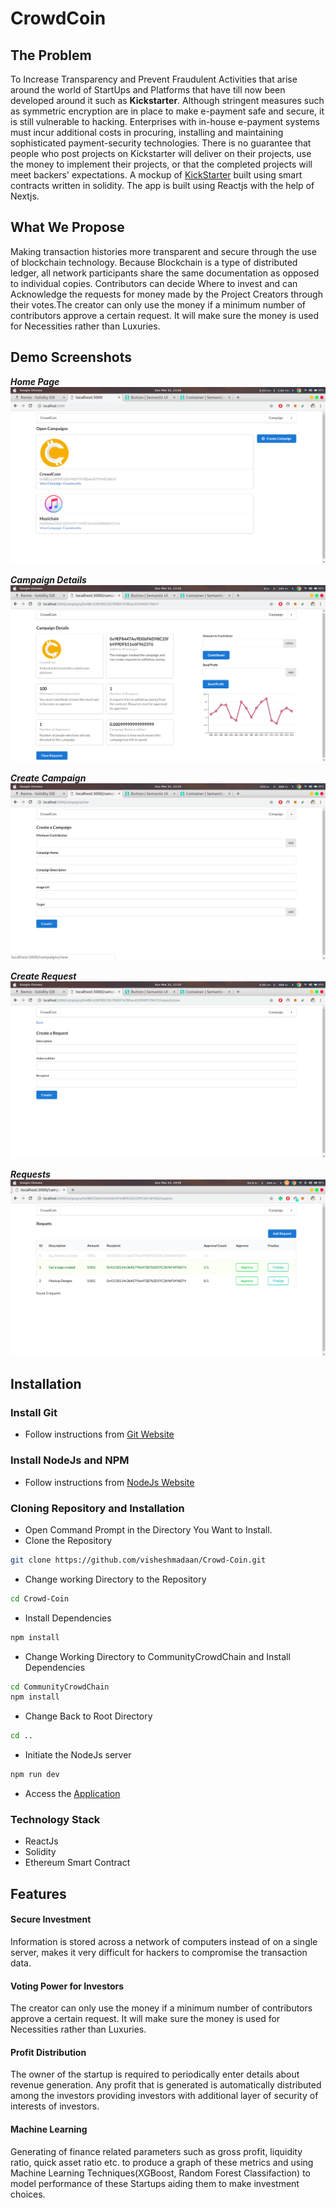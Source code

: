 # CrowdCoin

## The Problem

To Increase Transparency and Prevent Fraudulent Activities that arise around the world of StartUps and Platforms that have till now been developed around it such as **Kickstarter**.
Although stringent measures such as symmetric encryption are in place to make e-payment safe and secure, it is still vulnerable to hacking.
Enterprises with in-house e-payment systems must incur additional costs in procuring, installing and maintaining sophisticated payment-security technologies.
There is no guarantee that people who post projects on Kickstarter will deliver on their projects, use the money to implement their projects, or that the completed projects will meet backers' expectations.
A mockup of [KickStarter](https://www.kickstarter.com/) built using smart contracts written in solidity. The app is built using Reactjs with the help of Nextjs.

## What We Propose

Making transaction histories more transparent and secure through the use of blockchain technology. Because Blockchain is a type of distributed ledger, all network participants share the same documentation as opposed to individual copies.
Contributors can decide Where to invest and can Acknowledge the requests for money made by the Project Creators through their votes.The creator can only use the money if a minimum number of contributors approve a certain request. It will make sure the money is used for Necessities rather than Luxuries.

## Demo Screenshots

**_Home Page_**
![demo2](https://github.com/visheshmadaan/Crowd-Coin/blob/master/Screenshots/homePage.png)

**_Campaign Details_**
![demo1](https://github.com/visheshmadaan/Crowd-Coin/blob/master/Screenshots/CampaignDetails.png)

**_Create Campaign_**
![demo3](https://github.com/visheshmadaan/Crowd-Coin/blob/master/Screenshots/createCampaign.png)

**_Create Request_**
![demo4](https://github.com/visheshmadaan/Crowd-Coin/blob/master/Screenshots/createRequest.png)

**_Requests_**
![demo5](https://github.com/visheshmadaan/Crowd-Coin/blob/master/Screenshots/Requests.png)

## Installation

### Install Git

- Follow instructions from [Git Website](https://git-scm.com/downloads)

### Install NodeJs and NPM

- Follow instructions from [NodeJs Website](https://nodejs.org/en/download/)

### Cloning Repository and Installation

- Open Command Prompt in the Directory You Want to Install.
- Clone the Repository

```bash
git clone https://github.com/visheshmadaan/Crowd-Coin.git
```

- Change working Directory to the Repository

```bash
cd Crowd-Coin
```

- Install Dependencies

```bash
npm install
```

- Change Working Directory to CommunityCrowdChain and Install Dependencies

```bash
cd CommunityCrowdChain
npm install
```

- Change Back to Root Directory

```bash
cd ..
```

- Initiate the NodeJs server

```bash
npm run dev
```

- Access the [Application](http://localhost:3000)

### Technology Stack

- ReactJs
- Solidity
- Ethereum Smart Contract

## Features

#### Secure Investment

Information is stored across a network of computers instead of on a single server, makes it very difficult for hackers to compromise the transaction data.

#### Voting Power for Investors

The creator can only use the money if a minimum number of contributors approve a certain request. It will make sure the money is used for Necessities rather than Luxuries.

#### Profit Distribution

The owner of the startup is required to periodically enter details about revenue generation. Any profit that is generated is automatically distributed among the investors providing investors with additional layer of security of interests of investors.

#### Machine Learning

Generating of finance related parameters such as gross profit, liquidity ratio, quick asset ratio etc. to produce a graph of these metrics and using Machine Learning Techniques(XGBoost, Random Forest Classifaction) to model performance of these Startups aiding them to make investment choices.
